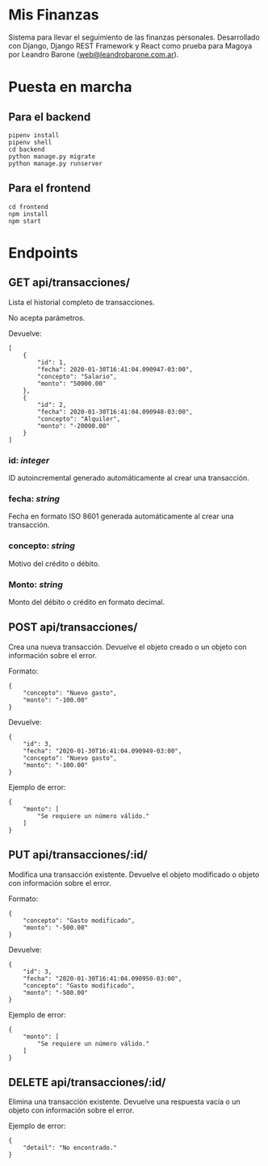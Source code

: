 # Mis Finanzas

Sistema para llevar el seguimiento de las finanzas personales. Desarrollado con Django, Django REST Framework y React como prueba para Magoya por Leandro Barone (web@leandrobarone.com.ar).

# Puesta en marcha

## Para el backend

	pipenv install
	pipenv shell
	cd backend
	python manage.py migrate
	python manage.py runserver

## Para el frontend

	cd frontend
	npm install
	npm start

# Endpoints

## GET api/transacciones/

Lista el historial completo de transacciones.

No acepta parámetros.

Devuelve:

	[
		{
			"id": 1,
			"fecha": 2020-01-30T16:41:04.090947-03:00",
			"concepto": "Salario",
			"monto": "50000.00"
		},
		{
			"id": 2,
			"fecha": 2020-01-30T16:41:04.090948-03:00",
			"concepto": "Alquiler",
			"monto": "-20000.00"
		}
	]

### id: _integer_

ID autoincremental generado automáticamente al crear una transacción.

### fecha: _string_

Fecha en formato ISO 8601 generada automáticamente al crear una transacción.

### concepto: _string_

Motivo del crédito o débito.

### Monto: _string_

Monto del débito o crédito en formato decimal.

## POST api/transacciones/

Crea una nueva transacción. Devuelve el objeto creado o un objeto con información sobre el error.

Formato:

	{
		"concepto": "Nuevo gasto",
		"monto": "-100.00"
	}

Devuelve: 

	{
		"id": 3,
		"fecha": "2020-01-30T16:41:04.090949-03:00",
		"concepto": "Nuevo gasto",
		"monto": "-100.00"
	}

Ejemplo de error:

	{
		"monto": [
			"Se requiere un número válido."
		]
	}

## PUT api/transacciones/:id/

Modifica una transacción existente. Devuelve el objeto modificado o objeto con información sobre el error.

Formato:

	{
		"concepto": "Gasto modificado",
		"monto": "-500.00"
	}

Devuelve: 

	{
		"id": 3,
		"fecha": "2020-01-30T16:41:04.090950-03:00",
		"concepto": "Gasto modificado",
		"monto": "-500.00"
	}

Ejemplo de error:

	{
		"monto": [
			"Se requiere un número válido."
		]
	}

## DELETE api/transacciones/:id/

Elimina una transacción existente. Devuelve una respuesta vacía o un objeto con información sobre el error.

Ejemplo de error:

	{
		"detail": "No encontrado."
	}